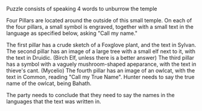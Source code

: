 Puzzle consists of speaking 4 words to unburrow the temple

Four Pillars are located around the outside of this small temple. On each of the four pillars, a small symbol is engraved, together with a small text in the language as specified below, asking "Call my name."

The first pillar has a crude sketch of a Foxglove plant, and the text in Sylvan. 
The second pillar has an image of a large tree with a small elf next to it, with the text in Druidic. (Birch Elf, unless there is a better answer)
The third pillar has a symbol with a vaguely mushroom-shaped apeparance, with the text in thieve's cant. (Mycelio)
The fourth pillar has an image of an owlcat, with the text in Common, reading "Call my True Name".
	Hunter needs to say the true name of the owlcat, being Bahath.

The party needs to conclude that they need to say the names in the languages that the text was written in.

